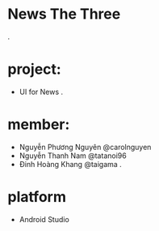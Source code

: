# News The Three
.
# project:
- UI for News
.
# member:
- Nguyễn Phương Nguyên @carolnguyen
- Nguyễn Thanh Nam @tatanoi96
- Đinh Hoàng Khang @taigama
.
# platform
- Android Studio
